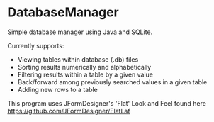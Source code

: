 # DatabaseManager
Simple database manager using Java and SQLite.

Currently supports:
 - Viewing tables within database (.db) files
 - Sorting results numerically and alphabetically
 - Filtering results within a table by a given value
 - Back/forward among previously searched values in a given table
 - Adding new rows to a table

This program uses JFormDesigner's 'Flat' Look and Feel found here https://github.com/JFormDesigner/FlatLaf
